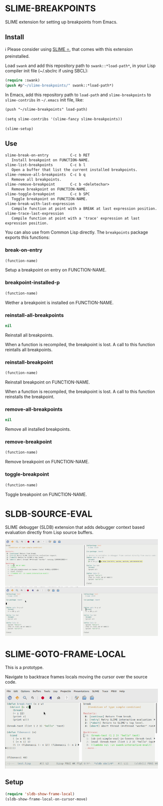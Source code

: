 # SLIME-BREAKPOINTS

SLIME extension for setting up breakpoints from Emacs.

## Install

ℹ️ Please consider using [SLIME :star:](https://github.com/mmontone/slime-star), that comes with this extension preinstalled.

Load `swank` and add this repository path to `swank::*load-path*`, in your Lisp compiler init file (~/.sbclrc if using SBCL):

```lisp
(require :swank)
(push #p"~/slime-breakpoints/" swank::*load-path*)
```

In Emacs, add this repository path to `load-path` and `slime-breakpoints` to `slime-contribs` in `~/.emacs` init file, like:

```
(push "~/slime-breakpoints" load-path)

(setq slime-contribs '(slime-fancy slime-breakpoints))

(slime-setup)
```

## Use

```
slime-break-on-entry	      C-c b RET
   Install breakpoint on FUNCTION-NAME.
slime-list-breakpoints	      C-c b l
   Open a buffer that list the current installed breakpoints.
slime-remove-all-breakpoints  C-c b q
   Remove all breakpoints.
slime-remove-breakpoint	      C-c b <deletechar>
   Remove breakpoint on FUNCTION-NAME.
slime-toggle-breakpoint	      C-c b SPC
   Toggle breakpoint on FUNCTION-NAME.
slime-break-with-last-expression
   Compile function at point with a BREAK at last expression position.
slime-trace-last-expression
   Compile function at point with a 'trace' expression at last expression position.
```

You can also use from Common Lisp directly. The `breakpoints` package exports this functions:

### break-on-entry

```lisp
(function-name)
```

Setup a breakpoint on entry on FUNCTION-NAME.

### breakpoint-installed-p

```lisp
(function-name)
```

Wether a breakpoint is installed on FUNCTION-NAME.

### reinstall-all-breakpoints

```lisp
nil
```

Reinstall all breakpoints.

When a function is recompiled, the breakpoint is lost. A call to this function reintalls all breakpoints.

### reinstall-breakpoint

```lisp
(function-name)
```

Reinstall breakpoint on FUNCTION-NAME.

When a function is recompiled, the breakpoint is lost. A call to this function reinstalls the breakpoint.

### remove-all-breakpoints

```lisp
nil
```

Remove all installed breakpoints.

### remove-breakpoint

```lisp
(function-name)
```

Remove breakpoint on FUNCTION-NAME.

### toggle-breakpoint

```lisp
(function-name)
```

Toggle breakpoint on FUNCTION-NAME.

# SLDB-SOURCE-EVAL

SLIME debugger (SLDB) extension that adds debugger context based evaluation directly from Lisp source buffers.

![sldb-source-eval](sldb-source-eval.png)
![sldb-source-eval](sldb-source-eval.gif)

# SLIME-GOTO-FRAME-LOCAL

This is a prototype.

Navigate to backtrace frames locals moving the cursor over the source code.

![sldb-show-frame-local](sldb-show-frame-local.gif)

## Setup

```lisp
(require 'sldb-show-frame-local)
(sldb-show-frame-local-on-cursor-move)
```
